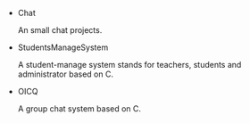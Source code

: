 - Chat

	An small chat projects.



- StudentsManageSystem

	A student-manage system stands for teachers, students and administrator based on C.

- OICQ
	
	A group chat system based on C.
